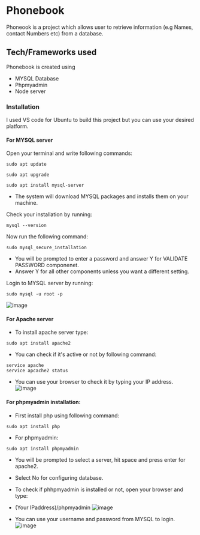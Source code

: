 # Phonebook
Phoneook is a project which allows user to retrieve information (e.g Names, contact Numbers etc) from a database.

## Tech/Frameworks used

Phonebook is created using
* MYSQL Database
* Phpmyadmin
* Node server
### Installation
I used VS code for Ubuntu to build this project but you can use your desired platform.
#### For MYSQL server
Open your terminal and write following commands:
```console
sudo apt update
```
```console
sudo apt upgrade
```
```console
sudo apt install mysql-server
```
* The system will download MYSQL packages and installs them on your machine.

Check your installation by running:
```console
mysql --version
```
Now run the following command:
```console
sudo mysql_secure_installation
```
* You will be prompted to enter a password and answer Y for VALIDATE PASSWORD componenet.
* Answer Y for all other components unless you want a different setting.

Login to MYSQL server by running:
```console
sudo mysql -u root -p
```
![image](https://user-images.githubusercontent.com/103660705/191687720-aed2104a-5be7-4018-88c3-f1cd665f25d4.png)

#### For Apache server
* To install apache server type:
``` console
sudo apt install apache2
```
* You can check if it's active or not by following command:
``` console
service apache
service apcache2 status
```
* You can use your browser to check it by typing your IP address.
![image](https://user-images.githubusercontent.com/103660705/191691829-c6539159-3455-436a-8b36-38588c0de89f.png)


#### For phpmyadmin installation:
* First install php using following command:
``` console
sudo apt install php
```
* For phpmyadmin:
``` console
sudo apt install phpmyadmin
```
* You will be prompted to select a server, hit space and press enter for apache2.
* Select No for configuring database.
* To check if phhpmyadmin is installed or not, open your browser and type:
* (Your IPaddress)/phpmyadmin
![image](https://user-images.githubusercontent.com/103660705/191691995-e02cee76-6eab-4e27-af19-20e23be8b486.png)

* You can use your username and password from MYSQL to login.
![image](https://user-images.githubusercontent.com/103660705/191692046-d6e0c80f-d1b4-4fb6-a3a1-4cf9bf6e0b4c.png)




